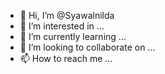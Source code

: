 - 👋 Hi, I’m @Syawalnilda
- 👀 I’m interested in ...
- 🌱 I’m currently learning ...
- 💞️ I’m looking to collaborate on ...
- 📫 How to reach me ...

<!---
Syawalnilda/Syawalnilda is a ✨ special ✨ repository because its `README.md` (this file) appears on your GitHub profile.
You can click the Preview link to take a look at your changes.
--->

